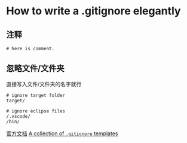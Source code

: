 # How to write a .gitignore elegantly
## 注释
```
# here is comment.
```

## 忽略文件/文件夹
直接写入文件/文件夹的名字就行
```
# ignore target folder
target/

# ignore eclipse files
/.vscode/
/bin/
```

[官方文档](https://git-scm.com/docs/gitignore)
[A collection of `.gitignore` templates](https://github.com/github/gitignore)